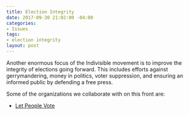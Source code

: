 ```yaml
---
title: Election Integrity
date: 2017-09-30 21:02:00 -04:00
categories:
- Issues
tags:
- election integrity
layout: post
---
```


Another enormous focus of the Indivisible movement is to improve the integrity of elections going forward. This includes efforts against gerrymandering, money in politics, voter suppression, and ensuring an informed public by defending a free press. 

Some of the organizations we collaborate with on this front are:
* [Let People Vote](https://www.aclu.org/other/let-people-vote-removing-restrictions-and-barriers-voting-america)
